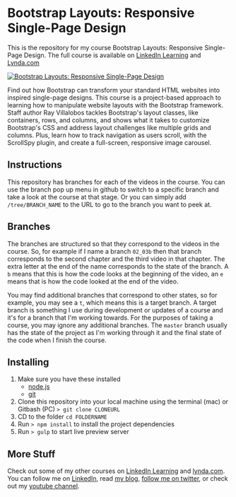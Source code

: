# Bootstrap Layouts: Responsive Single-Page Design

This is the repository for my course Bootstrap Layouts: Responsive Single-Page Design. The full course is available on [LinkedIn Learning](https://www.linkedin.com/learning/bootstrap-layouts-responsive-single-page-design?trk=insiders_6787408_learning) and [Lynda.com](https://www.lynda.com/Bootstrap-tutorials/Bootstrap-Layouts-Responsive-Single-Page-Design/186538-2.html)

[![Bootstrap Layouts: Responsive Single-Page Design](https://media-exp2.licdn.com/media-proxy/ext?w=1200&h=675&f=n&hash=ZCkkoTRJESwmckDZb71SpFfV6vU%3D&ora=1%2CaFBCTXdkRmpGL2lvQUFBPQ%2CxAVta5g-0R6plxVUzgUv5K_PrkC9q0RIUJDPBy-gUyOv-d2fYX_vfMTXZLSiolkTfioJlwIyduigQjjoFo69LcLmY4Yx3A)](https://www.linkedin.com/learning/bootstrap-layouts-responsive-single-page-design?trk=insiders_6787408_learning)

Find out how Bootstrap can transform your standard HTML websites into inspired single-page designs. This course is a project-based approach to learning how to manipulate website layouts with the Bootstrap framework. Staff author Ray Villalobos tackles Bootstrap's layout classes, like containers, rows, and columns, and shows what it takes to customize Bootstrap's CSS and address layout challenges like multiple grids and columns. Plus, learn how to track navigation as users scroll, with the ScrollSpy plugin, and create a full-screen, responsive image carousel.

## Instructions

This repository has branches for each of the videos in the course. You can use the branch pop up menu in github to switch to a specific branch and take a look at the course at that stage. Or you can simply add `/tree/BRANCH_NAME` to the URL to go to the branch you want to peek at.

## Branches

The branches are structured so that they correspond to the videos in the course. So, for example if I name a branch `02_03b` then that branch corresponds to the second chapter and the third video in that chapter. The extra letter at the end of the name corresponds to the state of the branch. A `b` means that this is how the code looks at the beginning of the video, an `e` means that is how the code looked at the end of the video.

You may find additional branches that correspond to other states, so for example, you may see a `t`, which means this is a target branch. A target branch is something I use during development or updates of a course and it's for a branch that I'm working towards. For the purposes of taking a course, you may ignore any additional branches. The `master` branch usually has the state of the project as I'm working through it and the final state of the code when I finish the course.

## Installing

1. Make sure you have these installed
   - [node.js](http://nodejs.org/)
   - [git](http://git-scm.com/)
2. Clone this repository into your local machine using the terminal (mac) or Gitbash (PC) `> git clone CLONEURL`
3. CD to the folder `cd FOLDERNAME`
4. Run `> npm install` to install the project dependencies
5. Run `> gulp` to start live preview server

## More Stuff

Check out some of my other courses on [LinkedIn Learning](https://www.linkedin.com/learning/instructors/ray-villalobos?trk=insiders_6787408_learning) and [lynda.com](http://lynda.com/rayvillalobos). You can follow me on [LinkedIn](https://www.linkedin.com/in/planetoftheweb/), read [my blog](http://raybo.org), [follow me on twitter](http://twitter.com/planetoftheweb), or check out my [youtube channel](http://youtube.com/planetoftheweb).
